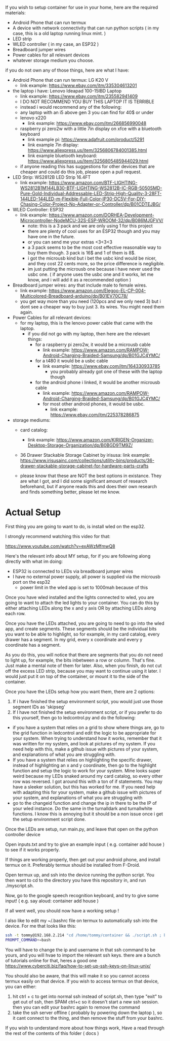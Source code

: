 If you wish to setup container for use in your home, here are the required materials:
  * Android Phone that can run termux
  * A device with network connectivity that can run python scripts ( in my case, this is a old laptop running linux mint. )
  * LED strip
  * WLED controller ( in my case, an ESP32 )
  * Breadboard jumper wires
  * Power cables for all relevant devices 
  * whatever storage medium you choose.

if you do not own any of those things, here are what I have:
  * Android Phone that can run termux: LG K20 V
    * link example: https://www.ebay.com/itm/335304613201
  * the laptop i have: Lenovo Ideapad 100-15IBD Laptop
    * link example: https://www.ebay.com/itm/235582941409
    * I DO NOT RECOMMEND YOU BUY THIS LAPTOP IT IS TERRIBLE
    * instead i would recommend any of the following:
    * any laptop with an i5 above gen 3 you can find for 40$ or under
    * lenovo x220
      * link example: https://www.ebay.com/itm/266856990048   
    * raspberry pi zero2w with a little 7in display on xfce with a bluetooth keyboard 
      * link example pi: https://www.adafruit.com/product/5291
      * link example 7in display: https://www.aliexpress.us/item/3256806784001385.html
      * link example bluetooth keyboard: https://www.aliexpress.us/item/3256805485944029.html
    * if anyone reading this has suggestions for other devices that are cheaper and could do this job, please open a pull request.
  * LED Strip: WS2812B LED Strip 16.4FT
    * link example: https://www.amazon.com/BTF-LIGHTING-WS2812B1M144LB30-BTF-LIGHTING-WS2812B-IC-RGB-5050SMD-Pure-Gold-Individual-Addressable-LED-Strip-High-Quality-3-28FT-144LED-144LED-m-Flexible-Full-Color-IP30-DC5V-For-DIY-Chasing-Color-Project-No-Adapter-or-Controller/dp/B01CDTEJBG/
  * WLED Controller: ESP32
    * link example: https://www.amazon.com/DORHEA-Development-Microcontroller-NodeMCU-32S-ESP-WROOM-32/dp/B086MJGFVV/
      * note: this is a 3 pack and we are only using 1 for this project
      * there are plenty of cool uses for an ESP32 though and you may have one in the future.
      * or you can send me your extras <3<3<3
      * a 3 pack seems to be the most cost effective reasonable way to buy them though. 3 pack is 16$ and 1 of them is 8$.
      * i got the microusb kind but i bet the usbc kind would be nicer, and they cost 22 cents more, so the price difference is negligible.
      * im just putting the microusb one because i have never used the usbc one. ( if anyone uses the usbc one and it works, let me know, and i will add it as a recommended option )
  * Breadboard jumper wires: any that include male to female wires.
      * link example: https://www.amazon.com/Elegoo-EL-CP-004-Multicolored-Breadboard-arduino/dp/B01EV70C78/
      * you get way more than you need (120pcs and we only need 3) but i dont see a cheaper way to buy just 3. its wires. You might need them again. 
  * Power Cables for all relevant devices:
      * for my laptop, this is the lenovo power cable that came with the laptop. 
        * if you did not go with my laptop, then here are the relevant things:
          * for a raspberry pi zero2w, it would be a microusb cable
            * link example: https://www.amazon.com/RAMPOW-Android-Charging-Braided-Samsung/dp/B01GJC4YMC/
          * for a t480 it would be a usbc cable 
            * link example: https://www.ebay.com/itm/164330933785
              * you probably already got one of these with the laptop though
          * for the android phone i linked, it would be another microusb cable
            * link example: https://www.amazon.com/RAMPOW-Android-Charging-Braided-Samsung/dp/B01GJC4YMC/
            * for most other android phones, it would be usbc.
              * link example: https://www.ebay.com/itm/225378286875
* storage mediums:
  * card catalog:
    * link example: https://www.amazon.com/KIRIGEN-Organizer-Desktop-Storage-Organization/dp/B0BGD9TM9Z/

  * 36 Drawer Stackable Storage Cabinet by irisusa: 
    link example: https://www.irisusainc.com/collections/utility-bins/products/36-drawer-stackable-storage-cabinet-for-hardware-parts-crafts

  * please know that these are NOT the best options in existance. They are what I got, and I did some significant amount of research beforehand, but if anyone reads this and does their own research and finds something better, please let me know. 


# Actual Setup

First thing you are going to want to do, is install wled on the esp32.

I strongly recommend watching this video for that: 

https://www.youtube.com/watch?v=exAWzMfmwQ8

Here's the relevant info about MY setup, for if you are following along directly with what im doing:
* ESP32 is connected to LEDs via breadboard jumper wires 
* I have no external power supply, all power is supplied via the microusb port on the esp32 
  * power limit in the wled app is set to 1000mah because of this 

Once you have wled installed and the lights connected to wled, you are going to want to attach the led lights to your container. You can do this by either attaching LEDs along the x and y axis OR by attaching LEDs along each row. 

Once you have the LEDs attached, you are going to need to go into the wled app, and create segments. These segments should be the individual bits you want to be able to highlight, so for example, in my card catalog, every drawer has a segment. In my grid, every x coordinate and every y coordinate has a segment. 

As you do this, you will notice that there are segments that you do not need to light up, for example, the bits inbetween a row or column. That's fine. Just make a mental note of them for later. Also, when you finish, do not cut off the excess LED strip, because you may want to continue using it later. I would just put it on top of the container, or mount it to the side of the container. 

Once you have the LEDs setup how you want them, there are 2 options:
1. If i have finished the setup environment script, you would just use those segment IDs as 'skipseg'
2. If I have not finished the setup environment script, or if you prefer to do this yourself, then go to ledcontrol.py and do the following:
  * if you have a system that relies on a grid to show where things are, go to the grid function in ledcontrol and edit the logic to be appropriate for your system. When trying to understand how it works, remember that it was written for my system, and look at pictures of my system. If you need help with this, make a github issue with pictures of your system, and explanations of what you are struggling with.
  * If you have a system that relies on highlighting the specific drawer, instead of highlighting an x and y coordinate, then go to the highlight function and setup the logic to work for your system. Mine looks super weird because my LEDs snaked around my card catalog, so every other row was reversed. I got around this with a ton of if statements. You may have a sleeker solution, but this has worked for me. If you need help with adapting this for your system, make a github issue with pictures of your system, and explanations of what you are struggling with 
  * go to the changeid function and change the ip in there to be the IP of your wled instance. Do the same in the turnalldark and turnallwhite functions. I know this is annoying but it should be a non issue once i get the setup environment script done. 

Once the LEDs are setup, run main.py, and leave that open on the python controller device

Open inputs.txt and try to give an example input ( e.g. container add house ) to see if it works properly.

If things are working properly, then get out your android phone, and install termux on it. Preferably termux should be installed from F-Droid.

Open termux up, and ssh into the device running the python script. You then want to cd to the directory you have this repository in, and run ./myscript.sh. 

Now, go to the google speech recognition keyboard, and try to give some input! ( e.g.  say aloud: container add house )

If all went well, you should now have a working setup !

I also like to edit my ~/.bashrc file on termux to automatically ssh into the device. For me that looks like this:

```bash
ssh -t tommy@192.168.2.214 "cd /home/tommy/container && ./script.sh ; bash --login"
PROMPT_COMMAND+=bash
```

You will have to change the ip and username in that ssh command to be yours, and you will hvae to import the relevant ssh keys. there are a bunch of tutorials online for that, heres a good one https://www.cyberciti.biz/faq/how-to-set-up-ssh-keys-on-linux-unix/

You should also be aware, that this will make it so you cannot access termux easily on that device. If you wish to access termux on that device, you can either:
  1. hit ctrl + c to get into normal ssh instead of script.sh, then type "exit" to get out of ssh, then SPAM ctrl+c so it doesn't start a new ssh session. then you can edit your bashrc again to remove the command
  2. take the ssh server offline ( probably by powering down the laptop ), so it cant connect to the thing, and then remove the stuff from your bashrc. 


If you wish to understand more about how things work, Have a read through the rest of the contents of this folder ( docs )
